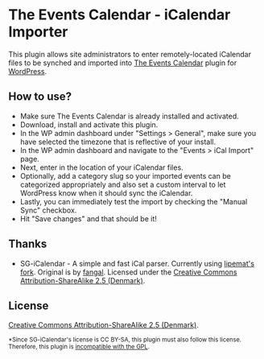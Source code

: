 The Events Calendar - iCalendar Importer
=======================================

This plugin allows site administrators to enter remotely-located iCalendar files to be synched and imported into [The Events Calendar](http://wordpress.org/plugins/the-events-calendar/) plugin for [WordPress](http://wordpress.org).


How to use?
-
* Make sure The Events Calendar is already installed and activated.
* Download, install and activate this plugin.
* In the WP admin dashboard under "Settings > General", make sure you have selected the timezone that is reflective of your install.
* In the WP admin dashboard and navigate to the "Events > iCal Import" page.
* Next, enter in the location of your iCalendar files.
* Optionally, add a category slug so your imported events can be categorized appropriately and also set a custom interval to let WordPress know when it should sync the iCalendar.
* Lastly, you can immediately test the import by checking the "Manual Sync" checkbox.
* Hit "Save changes" and that should be it!

Thanks
-
* SG-iCalendar - A simple and fast iCal parser.  Currently using [lipemat's fork](https://github.com/lipemat/SG-iCalendar).  Original is by [fangal](https://github.com/fangel/SG-iCalendar).  Licensed under the [Creative Commons Attribution-ShareAlike 2.5 (Denmark)](https://creativecommons.org/licenses/by-sa/2.5/dk/deed.en).


License
-
[Creative Commons Attribution-ShareAlike 2.5 (Denmark)](https://creativecommons.org/licenses/by-sa/2.5/dk/deed.en).

<sub>*Since SG-iCalendar's license is CC BY-SA, this plugin must also follow this license.  Therefore, this plugin is [incompatible with the GPL](https://www.gnu.org/licenses/license-list.html#ccbysa).</sub>